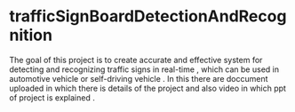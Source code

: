 # trafficSignBoardDetectionAndRecognition
The goal of this project is to create accurate and effective system for detecting and recognizing traffic signs in  real-time  , which can be used in automotive vehicle or self-driving vehicle .
In this there are doccument uploaded in which there is details of the project and also video in which ppt of project is explained .
